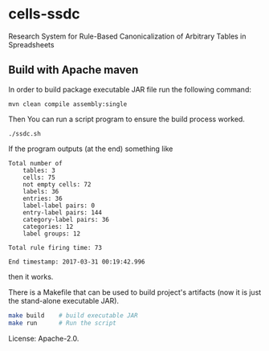 # cells-ssdc
Research System for Rule-Based Canonicalization of Arbitrary Tables in Spreadsheets

## Build with Apache maven

In order to build package executable JAR file run the following command:

```shell
mvn clean compile assembly:single
```

Then You can run a script program to ensure the build process worked.

```shell
./ssdc.sh
```

If the program outputs (at the end) something like
```
Total number of
	tables: 3
	cells: 75
	not empty cells: 72
	labels: 36
	entries: 36
	label-label pairs: 0
	entry-label pairs: 144
	category-label pairs: 36
	categories: 12
	label groups: 12

Total rule firing time: 73

End timestamp: 2017-03-31 00:19:42.996
```
then it works.

There is a Makefile that can be used to build project's artifacts (now it is just the stand-alone executable JAR).

```bash
make build    # build executable JAR
make run      # Run the script
```

License: Apache-2.0.
